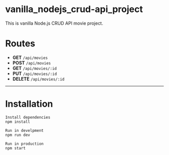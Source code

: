 # vanilla_nodejs_crud-api_project
This is vanilla Node.js CRUD API movie project.

# Routes
- **GET** `/api/movies`
- **POST** `/api/movies`
- **GET** `/api/movies/:id`
- **PUT** `/api/movies/:id`
- **DELETE** `/api/movies/:id`

 ***
 # Installation
 ```
 Install dependencies
 npm install

 Run in develpment
npm run dev

 Run in production
npm start
